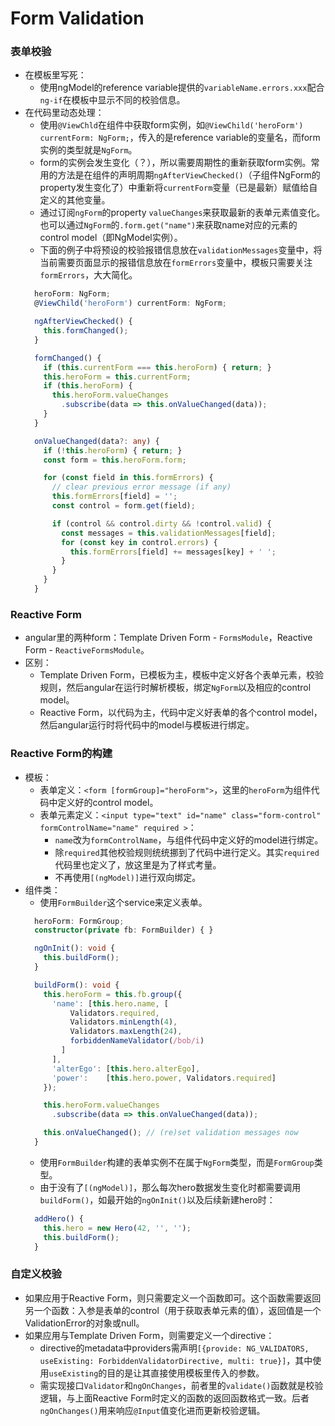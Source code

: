 Form Validation
=======

### 表单校验

* 在模板里写死：
  * 使用ngModel的reference variable提供的`variableName.errors.xxx`配合`ng-if`在模板中显示不同的校验信息。
* 在代码里动态处理：
  * 使用`@ViewChld`在组件中获取form实例，如`@ViewChild('heroForm') currentForm: NgForm;`，传入的是reference variable的变量名，而form实例的类型就是`NgForm`。
  * form的实例会发生变化（？），所以需要周期性的重新获取form实例。常用的方法是在组件的声明周期`ngAfterViewChecked()`（子组件NgForm的property发生变化了）中重新将`currentForm`变量（已是最新）赋值给自定义的其他变量。
  * 通过订阅`ngForm`的property `valueChanges`来获取最新的表单元素值变化。也可以通过`NgForm`的`.form.get("name")`来获取name对应的元素的control model（即NgModel实例）。
  * 下面的例子中将预设的校验报错信息放在`validationMessages`变量中，将当前需要页面显示的报错信息放在`formErrors`变量中，模板只需要关注`formErrors`，大大简化。
  ```typescript
    heroForm: NgForm;
    @ViewChild('heroForm') currentForm: NgForm;

    ngAfterViewChecked() {
      this.formChanged();
    }

    formChanged() {
      if (this.currentForm === this.heroForm) { return; }
      this.heroForm = this.currentForm;
      if (this.heroForm) {
        this.heroForm.valueChanges
          .subscribe(data => this.onValueChanged(data));
      }
    }

    onValueChanged(data?: any) {
      if (!this.heroForm) { return; }
      const form = this.heroForm.form;

      for (const field in this.formErrors) {
        // clear previous error message (if any)
        this.formErrors[field] = '';
        const control = form.get(field);

        if (control && control.dirty && !control.valid) {
          const messages = this.validationMessages[field];
          for (const key in control.errors) {
            this.formErrors[field] += messages[key] + ' ';
          }
        }
      }
    }
  ```

### Reactive Form

* angular里的两种form：Template Driven Form - `FormsModule`，Reactive Form - `ReactiveFormsModule`。
* 区别：
  * Template Driven Form，已模板为主，模板中定义好各个表单元素，校验规则，然后angular在运行时解析模板，绑定`NgForm`以及相应的control model。
  * Reactive Form，以代码为主，代码中定义好表单的各个control model，然后angular运行时将代码中的model与模板进行绑定。

### Reactive Form的构建

* 模板：
  * 表单定义：`<form [formGroup]="heroForm">`，这里的`heroForm`为组件代码中定义好的control model。
  * 表单元素定义：`<input type="text" id="name" class="form-control" formControlName="name" required >`：
    * `name`改为`formControlName`，与组件代码中定义好的model进行绑定。
    * 除`required`其他校验规则统统挪到了代码中进行定义。其实`required`代码里也定义了，放这里是为了样式考量。
    * 不再使用`[(ngModel)]`进行双向绑定。
* 组件类：
  * 使用`FormBuilder`这个service来定义表单。
  ```typescript
    heroForm: FormGroup;
    constructor(private fb: FormBuilder) { }

    ngOnInit(): void {
      this.buildForm();
    }

    buildForm(): void {
      this.heroForm = this.fb.group({
        'name': [this.hero.name, [
            Validators.required,
            Validators.minLength(4),
            Validators.maxLength(24),
            forbiddenNameValidator(/bob/i)
          ]
        ],
        'alterEgo': [this.hero.alterEgo],
        'power':    [this.hero.power, Validators.required]
      });

      this.heroForm.valueChanges
        .subscribe(data => this.onValueChanged(data));

      this.onValueChanged(); // (re)set validation messages now
    }
  ```
  * 使用`FormBuilder`构建的表单实例不在属于`NgForm`类型，而是`FormGroup`类型。
  * 由于没有了`[(ngModel)]`，那么每次hero数据发生变化时都需要调用`buildForm()`，如最开始的`ngOnInit()`以及后续新建hero时：
  ``` typescript
    addHero() {
      this.hero = new Hero(42, '', '');
      this.buildForm();
    }
  ```

### 自定义校验

* 如果应用于Reactive Form，则只需要定义一个函数即可。这个函数需要返回另一个函数：入参是表单的control（用于获取表单元素的值），返回值是一个ValidationError的对象或null。
* 如果应用与Template Driven Form，则需要定义一个directive：
  * directive的metadata中providers需声明`[{provide: NG_VALIDATORS, useExisting: ForbiddenValidatorDirective, multi: true}]`，其中使用`useExisting`的目的是让其直接使用模板里传入的参数。
  * 需实现接口`Validator`和`ngOnChanges`，前者里的`validate()`函数就是校验逻辑，与上面Reactive Form时定义的函数的返回函数格式一致。后者`ngOnChanges()`用来响应`@Input`值变化进而更新校验逻辑。
